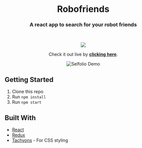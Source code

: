 <h1 align="center">Robofriends</h1>

<h3 align="center">A react app to search for your robot friends</h3>
<br />

<div align="center">

<p align="center">
  <img src="https://img.shields.io/website?style=for-the-badge&url=https%3A%2F%2Fguvarallo.github.io%2Frobofriends%2F" />
</p>

Check it out live by **[clicking here](https://guvarallo.github.io/robofriends/)**.  

</div>

<div align="center">

![Selfolio Demo](public/demo.gif)

</div>

## Getting Started

1. Clone this repo
2. Run `npm install`
3. Run `npm start`

## Built With

* [React](https://reactjs.org/)
* [Redux](https://redux.js.org/)
* [Tachyons](http://tachyons.io/) - For CSS styling
